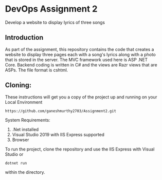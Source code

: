 # DevOps Assignment 2
Develop a website to display lyrics of three songs

## Introduction
As part of the assignment, this repository contains the code that creates a website to display three pages each with a song's lyrics along with a photo that is stored in the server.
The MVC framework used here is ASP .NET Core. Backend coding is written in C# and the views are Razr views that are ASPs. The file format is cshtml. 

## Cloning:

These instructions will get you a copy of the project up and running on your Local Environment

```
https://github.com/ganeshmurthy2703/Assignment2.git
```

System Requirements:
1) .Net installed
2) Visual Studio 2019 with IIS Express supported
3) Browser

To run the project, clone the repository and use the IIS Express with Visual Studio or 
```
dotnet run
```
within the directory. 


